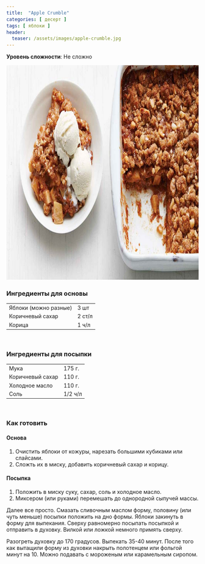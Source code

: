 ```yaml
---
title:  "Apple Crumble"
categories: [ десерт ]
tags: [ яблоки ]
header:
  teaser: /assets/images/apple-crumble.jpg
---
```


**Уровень сложности**: Не сложно

<img class="header_post_image" src="/assets/images/apple-crumble.jpg" width="1000" height="563" alt="яблочный крамбл">

### Ингредиенты для основы  

<table>
  <tbody>
    <tr>
      <td>Яблоки (можно разные)</td>
      <td>3 шт</td>
    </tr>
    <tr>
      <td>Коричневый сахар</td>
      <td>2 ст/л</td>
    </tr>
    <tr>
      <td>Корица</td>
      <td>1 ч/л</td>
    </tr>
  </tbody>
</table>
<br>

### Ингредиенты для посыпки  

<table>
  <tbody>
    <tr>
      <td>Мука</td>
      <td>175 г.</td>
    </tr>
    <tr>
      <td>Коричневый сахар</td>
      <td>110 г.</td>
    </tr>
    <tr>
      <td>Холодное масло</td>
      <td>110 г.</td>
    </tr>
    <tr>
      <td>Соль</td>
      <td>1/2 ч/л</td>
    </tr>
  </tbody>
</table>
<br>

### Как готовить

#### Основа
1. Очистить яблоки от кожуры, нарезать большими кубиками или слайсами.
2. Сложть их в миску, добавить коричневый сахар и корицу.

#### Посыпка
1. Положить в миску суку, сахар, соль и холодное масло.
2. Миксером (или руками) перемешать до однородной сыпучей массы.

Далее все просто.
Смазать сливочным маслом форму, половину (или чуть меньше) посыпки положить на дно формы.
Яблоки закинуть в форму для выпекания. Сверху равномерно посыпать посыпкой и отправить в духовку. Вилкой или ложкой немного примять сверху.

Разогреть духовку до 170 градусов. Выпекать 35-40 минут. После того как вытащили форму из духовки накрыть полотенцем или фольгой минут на 10.
Можно подавать с мороженым или карамельным сиропом.